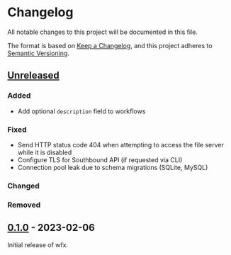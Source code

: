 # Changelog

All notable changes to this project will be documented in this file.

The format is based on [Keep a Changelog](https://keepachangelog.com/en/1.1.0/),
and this project adheres to [Semantic Versioning](https://semver.org/spec/v2.0.0.html).

## [Unreleased]

### Added

- Add optional `description` field to workflows

### Fixed

- Send HTTP status code 404 when attempting to access the file server while it is disabled
- Configure TLS for Southbound API (if requested via CLI)
- Connection pool leak due to schema migrations (SQLite, MySQL)

### Changed

### Removed

## [0.1.0] - 2023-02-06

Initial release of wfx.

[unreleased]: https://github.com/siemens/wfx/compare/v0.1.0...HEAD
[0.1.0]: https://github.com/siemens/wfx/releases/tag/v0.1.0
